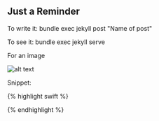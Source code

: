## Just a Reminder

To write it:
bundle exec jekyll post "Name of post"

To see it:
bundle exec jekyll serve

For an image

![alt text](/assets/images/subfolder/imagename.png)

Snippet:

{% highlight swift %}

{% endhighlight %}